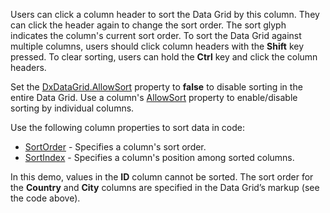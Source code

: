 Users can click a column header to sort the Data Grid by this column. They can click the header again to change the sort order. The sort glyph indicates the column's current sort order. To sort the Data Grid against multiple columns, users should click column headers with the **Shift** key pressed. To clear sorting, users can hold the **Ctrl** key and click the column headers.

Set the [DxDataGrid.AllowSort](https://docs.devexpress.com/Blazor/DevExpress.Blazor.DxDataGrid-1.AllowSort) property to **false** to disable sorting in the entire Data Grid. Use a column's [AllowSort](https://docs.devexpress.com/Blazor/DevExpress.Blazor.DxDataGridColumn.AllowSort) property to enable/disable sorting by individual columns.

Use the following column properties to sort data in code:

*   [SortOrder](https://docs.devexpress.com/Blazor/DevExpress.Blazor.DxDataGridColumn.SortOrder) - Specifies a column's sort order.
*   [SortIndex](https://docs.devexpress.com/Blazor/DevExpress.Blazor.DxDataGridColumn.SortIndex) - Specifies a column's position among sorted columns.

In this demo, values in the **ID** column cannot be sorted. The sort order for the **Country** and **City** columns are specified in the Data Grid’s markup (see the code above).
